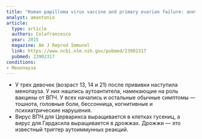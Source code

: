 ```yaml
---
title: "Human papilloma virus vaccine and primary ovarian failure: another facet of the autoimmune/inflammatory syndrome induced by adjuvants"
analyst: amantonio
article:
  type: article
  authors: Colafrancesco
  year: 2015
  magazine: Am J Reprod Immunol
  link: https://www.ncbi.nlm.nih.gov/pubmed/23902317
  pubmed: 23902317
conditions:
- Менопауза
---
```


- У трех девочек (возраст 13, 14 и 21) после прививки наступила менопауза. У них нашлись аутоантитела, намекающие на роль вакцины от ВПЧ. У всех начались и остальные обычные симптомы — тошнота, головные боли, бессонница, когнитивные и психиатрические нарушения.
- Вирус ВПЧ для Церварикса выращивается в клетках гусениц, а вирус для Гардасила выращивается в дрожжах. Дрожжи — это известный триггер аутоиммунных реакций.
